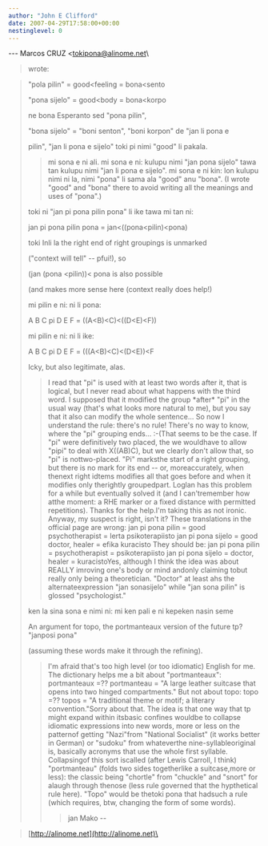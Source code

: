 ```yaml
---
author: "John E Clifford"
date: 2007-04-29T17:58:00+00:00
nestinglevel: 0
---
```

\---
 Marcos CRUZ <[tokipona@alinome.net](mailto://tokipona@alinome.net)\
> wrote:

> 
> 
> "pola pilin" = good<feeling = bona<sento
> 
> 
> "pona sijelo" = good<body = bona<korpo
>> 
> ne bona Esperanto sed "pona pilin",
> 
> "bona sijelo" = "boni senton", "boni korpon" de "jan li pona e
> 
> pilin", "jan li pona e sijelo" toki pi nimi "good" li pakala.
>> mi sona e ni ali. mi sona e ni: kulupu nimi "jan pona sijelo" tawa
> tan kulupu nimi "jan li pona e sijelo". mi sona e ni kin: lon kulupu
> nimi ni la, nimi "pona" li sama ala "good" anu "bona".
>> (I wrote "good" and "bona" there to avoid writing all the meanings
> and uses of "pona".)
>> 
> 
> toki ni "jan pi pona pilin pona" li ike tawa mi tan ni:
> 
> 
> jan pi pona pilin pona = jan<((pona<pilin)<pona)
>> 
> toki Inli la the right end of right groupings is unmarked
> 
> ("context will tell" --
 pfui!), so
> 
> (jan (pona <pilin))< pona is also possible
> 
> (and makes more sense here (context really does help!)
>> 
> 
> mi pilin e ni: ni li pona:
> 
> 
> A B C pi D E F = ((A<B)<C)<((D<E)<F))
> 
> 
> mi pilin e ni: ni li ike:
> 
> 
> A B C pi D E F = (((A<B)<C)<(D<E))<F
>> 
> Icky, but also legitimate, alas.
>> I read that "pi" is used with at least two words after it, that is
> logical, but I never read about what happens with the third word. I
> supposed that it modified the group \*after\* "pi" in the usual way
> (that's what looks more natural to me), but you say that it also can
> modify the whole sentence... So now I understand the rule: there's no
> rule! There's no way to know, where the "pi" grouping ends... :-(That seems to be the case. If "pi" were definitively two placed, the we wouldhave to allow "pipi" to deal with X((AB)C), but we clearly don't allow that, so "pi" is nottwo-placed. "Pi" marksthe start of a right grouping, but there is no mark for its end --
 or, moreaccurately, when thenext right idtems modifies all that goes before and when it modifies only therightly groupedpart. Loglan has this problem for a while but eventually solved it (and I can'tremember how atthe moment: a RHE marker or a fixed distance with permitted repetitions).
> Thanks for the help.I'm taking this as not ironic.
> Anyway, my suspect is right, isn't it? These translations in the
> official page are wrong:
>> jan pi pona pilin = good psychotherapist = lerta psikoterapiisto
> jan pi pona sijelo = good doctor, healer = efika kuracisto
>> They should be:
>> jan pi pona pilin = psychotherapist = psikoterapiisto
> jan pi pona sijelo = doctor, healer = kuracistoYes, although I think the idea was about REALLY imroving one's body or mind andonly claiming tobut really only being a theoretician. "Doctor" at least ahs the alternateexpression "jan sonasijelo" while "jan sona pilin" is glossed "psychologist."
>> 
> ken la sina sona e nimi ni: mi ken pali e ni kepeken nasin seme
> 
> An argument for topo, the portmanteaux version of the future
> tp? "janposi pona"
> 
>(assuming these words make it through the refining).
>> I'm afraid that's too high level (or too idiomatic) English for me.
> The dictionary helps me a bit about "portmanteaux":
>> portmanteaux =?? portmanteau = "A large leather suitcase that opens
> into two hinged compartments."
>> But not about topo:
>> topo =?? topos = "A traditional theme or motif; a literary
> convention."Sorry about that. The idea is that one way that tp might expand within itsbasic confines wouldbe to collapse idiomatic expressions into new words, more or less on the patternof getting "Nazi"from "National Socialist" (it works better in German) or "sudoku" from whateverthe nine-syllableoriginal is, basically acronyms that use the whole first syllable. Collapsingof this sort iscalled (after Lewis Carroll, I think) "portmanteau" (folds two sides togetherlike a suitcase,more or less): the classic being "chortle" from "chuckle" and "snort" for alaugh through thenose (less rule governed that the hypthetical rule here). "Topo" would be thetoki pona that hadsuch a rule (which requires, btw, changing the form of some words).
>>> jan Mako
>> --

> [http://alinome.net](http://alinome.net)\
>>